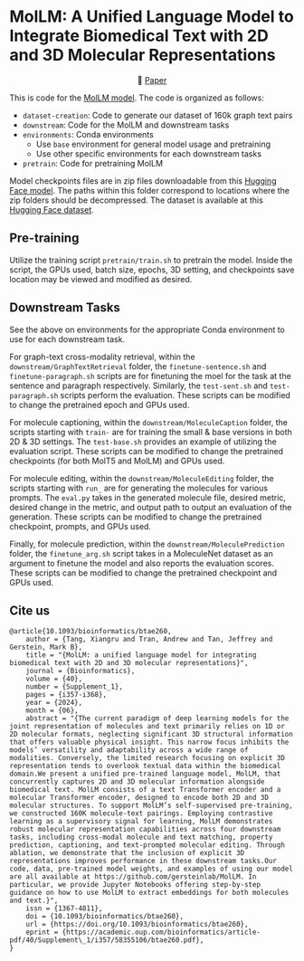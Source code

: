 # MolLM: A Unified Language Model to Integrate Biomedical Text with 2D and 3D Molecular Representations


<p align="center">
   📖 <a href="https://academic.oup.com/bioinformatics/article/40/Supplement_1/i357/7700902" target="_blank">Paper</a>  
</p>


This is code for the [MolLM model](https://www.biorxiv.org/content/10.1101/2023.11.25.568656v2). The code is organized as follows:
- `dataset-creation`: Code to generate our dataset of 160k graph text pairs
- `downstream`: Code for the MolLM and downstream tasks
- `environments`: Conda environments 
  - Use `base` environment for general model usage and pretraining
  - Use other specific environments for each downstream tasks
- `pretrain`: Code for pretraining MolLM

Model checkpoints files are in zip files downloadable from this [Hugging Face model](https://huggingface.co/andrewt28/MolLM/tree/main). The paths within this folder correspond to locations where the zip folders should be decompressed. The dataset is available at this [Hugging Face dataset](https://huggingface.co/datasets/andrewt28/MolLM-dataset/tree/main).

## Pre-training

Utilize the training script `pretrain/train.sh` to pretrain the model. Inside the script, the GPUs used, batch size, epochs, 3D setting, and checkpoints save location may be viewed and modified as desired.

## Downstream Tasks

See the above on environments for the appropriate Conda environment to use for each downstream task.

For graph-text cross-modality retrieval, within the `downstream/GraphTextRetrieval` folder, the `finetune-sentence.sh` and `finetune-paragraph.sh` scripts are for finetuning the moel for the task at the sentence and paragraph respectively. Similarly, the `test-sent.sh` and `test-paragraph.sh` scripts perform the evaluation. These scripts can be modified to change the pretrained epoch and GPUs used.

For molecule captioning, within the `downstream/MoleculeCaption` folder, the scripts starting with `train-` are for training the small & base versions in both 2D & 3D settings. The `test-base.sh` provides an example of utilizing the evaluation script. These scripts can be modified to change the pretrained checkpoints (for both MolT5 and MolLM) and GPUs used.

For molecule editing, within the `downstream/MoleculeEditing` folder, the scripts starting with `run_` are for generating the molecules for various prompts. The `eval.py` takes in the generated molecule file, desired metric, desired change in the metric, and output path to output an evaluation of the generation. These scripts can be modified to change the pretrained checkpoint, prompts, and GPUs used.

Finally, for molecule prediction, within the `downstream/MoleculePrediction` folder, the `finetune_arg.sh` script takes in a MoleculeNet dataset as an argument to finetune the model and also reports the evaluation scores. These scripts can be modified to change the pretrained checkpoint and GPUs used.

## Cite us
```
@article{10.1093/bioinformatics/btae260,
    author = {Tang, Xiangru and Tran, Andrew and Tan, Jeffrey and Gerstein, Mark B},
    title = "{MolLM: a unified language model for integrating biomedical text with 2D and 3D molecular representations}",
    journal = {Bioinformatics},
    volume = {40},
    number = {Supplement_1},
    pages = {i357-i368},
    year = {2024},
    month = {06},
    abstract = "{The current paradigm of deep learning models for the joint representation of molecules and text primarily relies on 1D or 2D molecular formats, neglecting significant 3D structural information that offers valuable physical insight. This narrow focus inhibits the models’ versatility and adaptability across a wide range of modalities. Conversely, the limited research focusing on explicit 3D representation tends to overlook textual data within the biomedical domain.We present a unified pre-trained language model, MolLM, that concurrently captures 2D and 3D molecular information alongside biomedical text. MolLM consists of a text Transformer encoder and a molecular Transformer encoder, designed to encode both 2D and 3D molecular structures. To support MolLM’s self-supervised pre-training, we constructed 160K molecule-text pairings. Employing contrastive learning as a supervisory signal for learning, MolLM demonstrates robust molecular representation capabilities across four downstream tasks, including cross-modal molecule and text matching, property prediction, captioning, and text-prompted molecular editing. Through ablation, we demonstrate that the inclusion of explicit 3D representations improves performance in these downstream tasks.Our code, data, pre-trained model weights, and examples of using our model are all available at https://github.com/gersteinlab/MolLM. In particular, we provide Jupyter Notebooks offering step-by-step guidance on how to use MolLM to extract embeddings for both molecules and text.}",
    issn = {1367-4811},
    doi = {10.1093/bioinformatics/btae260},
    url = {https://doi.org/10.1093/bioinformatics/btae260},
    eprint = {https://academic.oup.com/bioinformatics/article-pdf/40/Supplement\_1/i357/58355106/btae260.pdf},
}
```
